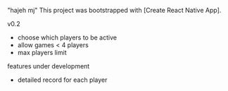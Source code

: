 "hajeh mj"
This project was bootstrapped with [Create React Native App].

v0.2
- choose which players to be active
- allow games < 4 players
- max players limit

features under development
- detailed record for each player
